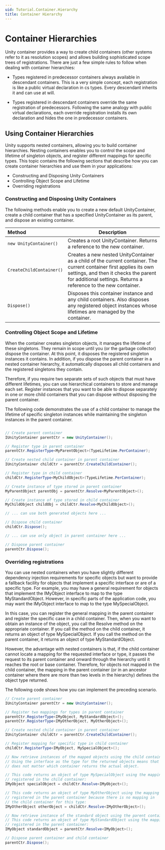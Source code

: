 ```yaml
---
uid: Tutorial.Container.Hierarchy
title: Container Hierarchy
---
```


# Container Hierarchies

Unity container provides a way to create child containers (other systems refer to it as resolution scopes) and allows building sophisticated scope trees of registrations. There are just a few simple rules to follow when dealing with container hierarchies:

* Types registered in predecessor containers always available in descendant containers. This is a very simple concept, each registration is like a public virtual declaration in cs types. Every descendant inherits it and can use at will.

* Types registered in descendant containers override the same registration of predecessors. Following the same analogy with public virtual declarations, each override registration installs its own declaration and hides the one in predecessor containers.

## Using Container Hierarchies

Unity supports nested containers, allowing you to build container hierarchies. Nesting containers enables you to control the scope and lifetime of singleton objects, and register different mappings for specific types. This topic contains the following sections that describe how you can create container hierarchies and use them in your applications:

* Constructing and Disposing Unity Containers
* Controlling Object Scope and Lifetime
* Overriding registrations

### Constructing and Disposing Unity Containers

The following methods enable you to create a new default UnityContainer, create a child container that has a specified UnityContainer as its parent, and dispose an existing container.

| Method | Description |
|:-----| ----- |
|`new UnityContainer()`|Creates a root UnityContainer. Returns a reference to the new container.|
|`CreateChildContainer()`|Creates a new nested UnityContainer as a child of the current container. The current container first applies its own settings, and then it checks the parent for additional settings. Returns a reference to the new container.|
|`Dispose()`|Disposes this container instance and any child containers. Also disposes any registered object instances whose lifetimes are managed by the container.|

### Controlling Object Scope and Lifetime

When the container creates singleton objects, it manages the lifetime of these singletons. They remain in scope until you (or the garbage collector) dispose the container. At this point, it disposes the registered singleton instances it contains. In addition, if you dispose the parent container in a nested container hierarchy, it automatically disposes all child containers and the registered singletons they contain.

Therefore, if you require two separate sets of such objects that must have different lifetimes, you can use hierarchical containers to store and manage each set. Register instances that you want to be able to dispose separately in one or more child containers that you can dispose without disposing the parent container.

The following code demonstrates the use of a child container to manage the lifetime of specific singleton instances while maintaining the singleton instances in the parent container.

```cs

// Create parent container
IUnityContainer parentCtr = new UnityContainer();

// Register type in parent container
parentCtr.RegisterType<MyParentObject>(TypeLifetime.PerContainer);

// Create nested child container in parent container
IUnityContainer childCtr = parentCtr.CreateChildContainer();

// Register type in child container
childCtr.RegisterType<MyChildObject>(TypeLifetime.PerContainer);

// Create instance of type stored in parent container
MyParentObject parentObj = parentCtr.Resolve<MyParentObject>();

// Create instance of type stored in child container
MyChildObject childObj = childCtr.Resolve<MyChildObject>();

// ... can use both generated objects here ...

// Dispose child container
childCtr.Dispose();

// ... can use only object in parent container here ...

// Dispose parent container
parentCtr.Dispose();
```

### Overriding registrations

You can use nested containers when you have slightly different dependency injection requirements for specific objects but want to provide a fallback facility for objects that implement a specific interface or are of a specific type. For example, you may have a general requirement for objects that implement the IMyObject interface to map to the type MyStandardObject. However, in specific parts of the application code, you may want the IMyObject interface to map to the type MySpecialObject.

In this case, you can register the general mapping in the parent container and register the specific case in a child container. Then, when you want to obtain an instance of the object, you call the Resolve method on the appropriate container. If you call the method on the child container, it returns an object of type MySpecialObject. If you call the method on the parent container, it returns an object of type MyStandardObject.

However, the advantage with nested containers is that, if the child container cannot locate a mapping for the requested interface or type, it passes the request to its parent container and onward through the hierarchy until it reaches the root or base container. Therefore, for objects not mapped in the child container, the mapping in the parent container (or in an ancestor container where there are more than two levels in the hierarchy) defines the object type returned.

The following code shows how you can implement the preceding scenario.

```cs
// Create parent container
IUnityContainer parentCtr = new UnityContainer();

// Register two mappings for types in parent container
parentCtr.RegisterType<IMyObject, MyStandardObject>();
parentCtr.RegisterType<IMyOtherObject, MyOtherObject>();

// Create nested child container in parent container
IUnityContainer childCtr = parentCtr.CreateChildContainer();

// Register mapping for specific type in child container
childCtr.RegisterType<IMyObject, MySpecialObject>();

// Now retrieve instances of the mapped objects using the child container.
// Using the interface as the type for the returned objects means that it
// does not matter which container returns the actual object.

// This code returns an object of type MySpecialObject using the mapping
// registered in the child container:
IMyObject specialObject = childCtr.Resolve<IMyObject>();

// This code returns an object of type MyOtherObject using the mapping
// registered in the parent container because there is no mapping in 
// the child container for this type:
IMyOtherObject otherObject = childCtr.Resolve<IMyOtherObject>();

// Now retrieve instance of the standard object using the parent container.
// This code returns an object of type MyStandardObject using the mapping
// registered in the parent container:
IMyObject standardObject = parentCtr.Resolve<IMyObject>();

// Dispose parent container and child container
parentCtr.Dispose();
```